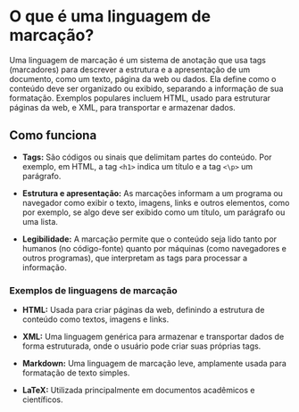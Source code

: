 # O que é uma linguagem de marcação?

Uma linguagem de marcação é um sistema de anotação que usa tags
(marcadores) para descrever a estrutura e a apresentação de um
documento, como um texto, página da web ou dados. Ela define
como o conteúdo deve ser organizado ou exibido, separando a
informação de sua formatação. Exemplos populares incluem HTML,
usado para estruturar páginas da web, e XML, para transportar e
armazenar dados.

## Como funciona

* **Tags:** São códigos ou sinais que delimitam partes do conteúdo. Por
  exemplo, em HTML, a tag `<h1>` indica um título e a tag `<\p>`
  um parágrafo.

* **Estrutura e apresentação:** As marcações informam a um
  programa ou navegador como exibir o texto, imagens, links e outros
  elementos, como por exemplo, se algo deve ser exibido como um
  título, um parágrafo ou uma lista.

* **Legibilidade:** A marcação permite que o conteúdo seja lido tanto
  por humanos (no código-fonte) quanto por máquinas (como
  navegadores e outros programas), que interpretam as tags para
  processar a informação.

### Exemplos de linguagens de marcação

* **HTML:** Usada para criar páginas da web, definindo a estrutura de
  conteúdo como textos, imagens e links.

* **XML:** Uma linguagem genérica para armazenar e transportar
  dados de forma estruturada, onde o usuário pode criar suas
  próprias tags.

* **Markdown:** Uma linguagem de marcação leve, amplamente usada
  para formatação de texto simples.

* **LaTeX:** Utilizada principalmente em documentos acadêmicos
  e científicos.
